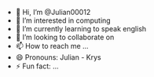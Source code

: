 - 👋 Hi, I’m @Julian00012
- 👀 I’m interested in computing 
- 🌱 I’m currently learning to speak english
- 💞️ I’m looking to collaborate on 
- 📫 How to reach me ...
- 😄 Pronouns: Julian - Krys
- ⚡ Fun fact: ...

<!---
Julian00012/Julian00012 is a ✨ special ✨ repository because its `README.md` (this file) appears on your GitHub profile.
You can click the Preview link to take a look at your changes.
--->
